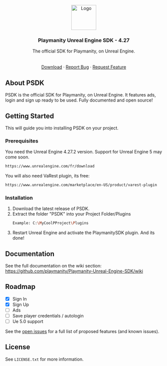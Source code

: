 <!-- PROJECT LOGO -->
<br />
<div align="center">
  <a href="#">
    <img src="https://avatars.githubusercontent.com/u/96354791?s=200&v=4" alt="Logo" width="80" height="80">
  </a>

  <h3 align="center">Playmanity Unreal Engine SDK - 4.27</h3>

  <p align="center">
    The official SDK for Playmanity, on Unreal Engine.
    <br />
    <br />
    <br />
    <a href="https://github.com/playmanity/Playmanity-Unreal-Engine-SDK/releases/latest">Download</a>
    ·
    <a href="https://github.com/playmanity/Playmanity-Unreal-Engine-SDK/issues">Report Bug</a>
    ·
    <a href="https://github.com/playmanity/Playmanity-Unreal-Engine-SDK/issues">Request Feature</a>
  </p>
</div>

## About PSDK

PSDK is the official SDK for Playmanity, on Unreal Engine. It features ads, login and sign up ready to be used. Fully documented and open source!

<!-- GETTING STARTED -->
## Getting Started

This will guide you into installing PSDK on your project.

### Prerequisites

You need the Unreal Engine 4.27.2 version. Support for Unreal Engine 5 may come soon.
  ```sh
  https://www.unrealengine.com/fr/download
  ```
You will also need VaRest plugin, its free:
  ```sh
  https://www.unrealengine.com/marketplace/en-US/product/varest-plugin
  ```

### Installation

1. Download the latest release of PSDK.
2. Extract the folder "PSDK" into your Project Folder/Plugins
   ```sh
   Example: C:\MyCoolPProject\Plugins
   ```
3. Restart Unreal Engine and activate the PlaymanitySDK plugin. And its done!

## Documentation

See the full documentation on the wiki section: https://github.com/playmanity/Playmanity-Unreal-Engine-SDK/wiki

<!-- ROADMAP -->
## Roadmap

- [x] Sign In
- [x] Sign Up
- [ ] Ads
- [ ] Save player credentials / autologin
- [ ] Ue 5.0 support

See the [open issues](https://github.com/playmanity/Playmanity-Unreal-Engine-SDK/issues) for a full list of proposed features (and known issues).

<!-- LICENSE -->
## License

See `LICENSE.txt` for more information.
